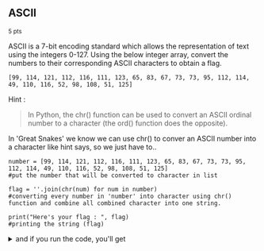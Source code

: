 ## ASCII
<sup>5 pts</sup>

 ASCII is a 7-bit encoding standard which allows the representation of text using the integers 0-127. Using the below integer array, convert the numbers to their corresponding ASCII characters to obtain a flag.

 ```
[99, 114, 121, 112, 116, 111, 123, 65, 83, 67, 73, 73, 95, 112, 114, 49, 110, 116, 52, 98, 108, 51, 125]
```

Hint : 

> In Python, the chr() function can be used to convert an ASCII ordinal number to a character (the ord() function does the opposite).

In 'Great Snakes' we know we can use chr() to conver an ASCII number into a character like hint says, so we just have to..

```
number = [99, 114, 121, 112, 116, 111, 123, 65, 83, 67, 73, 73, 95, 112, 114, 49, 110, 116, 52, 98, 108, 51, 125]
#put the number that will be converted to character in list

flag = ''.join(chr(num) for num in number)
#converting every number in 'number' into character using chr() function and combine all combined character into one string.

print("Here's your flag : ", flag)
#printing the string (flag)
```

<details>
<summary>and if you run the code, you'll get</summary>

  ```
Here's your flag :  crypto{ASCII_pr1nt4bl3}
```
</details>

